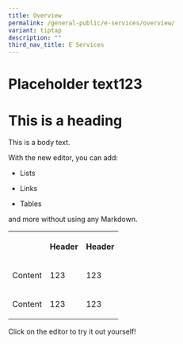 ```yaml
---
title: Overview
permalink: /general-public/e-services/overview/
variant: tiptap
description: ""
third_nav_title: E Services
---
```

<h1>Placeholder text123</h1><h1>This is a heading</h1><p>This is a body text.</p><p>With the new editor, you can add:</p><ul data-tight="true" class="tight"><li><p>Lists</p></li><li><p>Links</p></li><li><p>Tables</p></li></ul><p>and more without using any Markdown.</p><table><tbody><tr><th rowspan="1" colspan="1"><p></p></th><th rowspan="1" colspan="1"><p>Header</p></th><th rowspan="1" colspan="1"><p>Header</p></th></tr><tr><td rowspan="1" colspan="1"><p>Content</p></td><td rowspan="1" colspan="1"><p>123</p></td><td rowspan="1" colspan="1"><p>123</p></td></tr><tr><td rowspan="1" colspan="1"><p>Content</p></td><td rowspan="1" colspan="1"><p>123</p></td><td rowspan="1" colspan="1"><p>123</p></td></tr></tbody></table><p>Click on the editor to try it out yourself!</p>